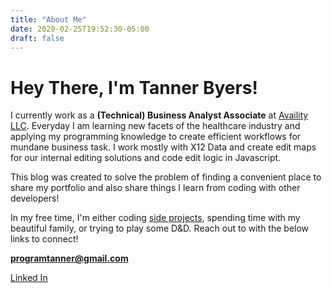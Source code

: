 ```yaml
---
title: "About Me"
date: 2020-02-25T19:52:30-05:00
draft: false
---
```


# Hey There, I'm Tanner Byers!

I currently work as a **(Technical) Business Analyst Associate** at [Availity LLC](https://www.availity.com/). Everyday I am learning new facets of the healthcare industry and applying my programming knowledge to create efficient workflows for mundane business task. I work mostly with X12 Data and create edit maps for our internal editing solutions and code edit logic in Javascript. 

This blog was created to solve the problem of finding a convenient place to share my portfolio and also share things I learn from coding with other developers!

In my free time, I'm either coding [side projects](https://github.com/tannerbyers), spending time with my beautiful family, or trying to play some D&D. Reach out to with the below links to connect!

**programtanner@gmail.com**

[Linked In](https://www.linkedin.com/in/tanner-byers-2409b6160/)